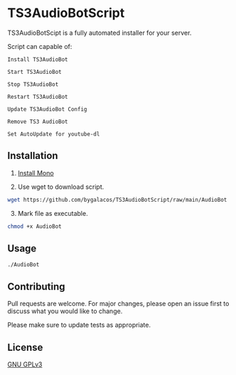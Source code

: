 # TS3AudioBotScript

TS3AudioBotScipt is a fully automated installer for your server.

Script can capable of:

	Install TS3AudioBot

	Start TS3AudioBot

	Stop TS3AudioBot

	Restart TS3AudioBot

	Update TS3AudioBot Config
	
	Remove TS3 AudioBot

	Set AutoUpdate for youtube-dl
 

## Installation

1. [Install Mono](https://www.mono-project.com/download/stable/#download-lin)

2. Use wget to download script.

```bash
wget https://github.com/bygalacos/TS3AudioBotScript/raw/main/AudioBot
```

3. Mark file as executable.

```bash
chmod +x AudioBot
```

## Usage

```
./AudioBot
```

## Contributing
Pull requests are welcome. For major changes, please open an issue first to discuss what you would like to change.

Please make sure to update tests as appropriate.

## License
[GNU GPLv3](https://choosealicense.com/licenses/gpl-3.0/)
